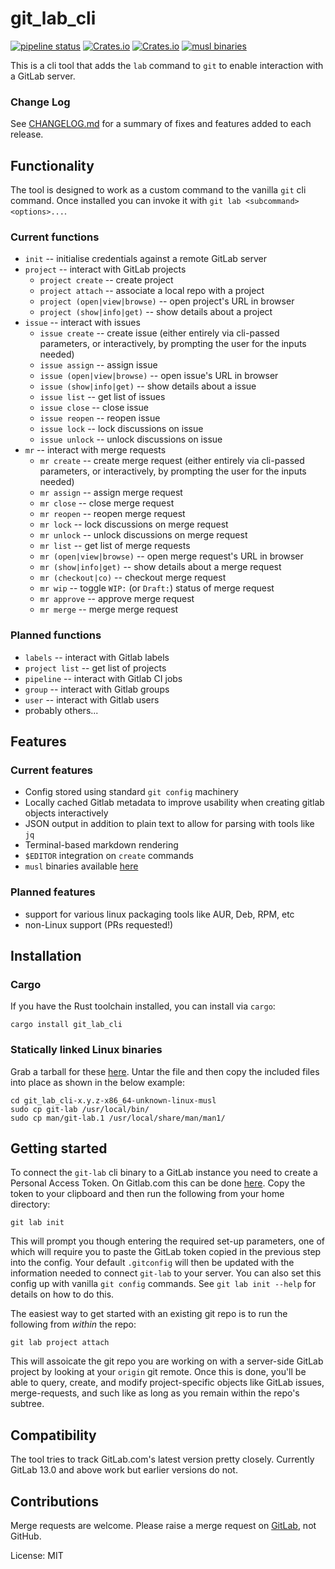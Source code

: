 # git_lab_cli

[![pipeline status](https://gitlab.com/bradwood/git-lab-rust/badges/master/pipeline.svg)](https://gitlab.com/bradwood/git-lab-rust/-/commits/master)
[![Crates.io](https://img.shields.io/crates/v/git_lab_cli)](https://crates.io/crates/git_lab_cli)
[![Crates.io](https://img.shields.io/crates/d/git_lab_cli)](https://crates.io/crates/git_lab_cli)
[![musl binaries](https://img.shields.io/badge/musl%20binary-download-brightgreen)](https://gitlab.com/bradwood/git-lab-rust/-/releases)

This is a cli tool that adds the `lab` command to `git` to enable interaction with a GitLab server.

### Change Log

See [CHANGELOG.md](CHANGELOG.md) for a summary of fixes and features added to each release.

## Functionality

The tool is designed to work as a custom command to the vanilla `git` cli command. Once
installed you can invoke it with `git lab <subcommand> <options>...`.

### Current functions

 * `init` -- initialise credentials against a remote GitLab server
 * `project` -- interact with GitLab projects
    * `project create` -- create project
    * `project attach` -- associate a local repo with a project
    * `project (open|view|browse)` -- open project's URL in browser
    * `project (show|info|get)` -- show details about a project
 * `issue` -- interact with issues
    * `issue create` -- create issue (either entirely via cli-passed parameters, or
       interactively, by prompting the user for the inputs needed)
    * `issue assign` -- assign issue
    * `issue (open|view|browse)` -- open issue's URL in browser
    * `issue (show|info|get)` -- show details about a issue
    * `issue list` -- get list of issues
    * `issue close` -- close issue
    * `issue reopen` -- reopen issue
    * `issue lock` -- lock discussions on issue
    * `issue unlock` -- unlock discussions on issue
 * `mr` -- interact with merge requests
    * `mr create` -- create merge request (either entirely via cli-passed parameters, or
       interactively, by prompting the user for the inputs needed)
    * `mr assign` -- assign merge request
    * `mr close` -- close merge request
    * `mr reopen` -- reopen merge request
    * `mr lock` -- lock discussions on merge request
    * `mr unlock` -- unlock discussions on merge request
    * `mr list` -- get list of merge requests
    * `mr (open|view|browse)` -- open merge request's URL in browser
    * `mr (show|info|get)` -- show details about a merge request
    * `mr (checkout|co)` -- checkout merge request
    * `mr wip` -- toggle `WIP:` (or `Draft:`) status of merge request
    * `mr approve` -- approve merge request
    * `mr merge` -- merge merge request

### Planned functions

 * `labels` -- interact with Gitlab labels
 * `project list` -- get list of projects
 * `pipeline` -- interact with Gitlab CI jobs
 * `group` -- interact with Gitlab groups
 * `user` -- interact with Gitlab users
 * probably others...

## Features

### Current features

 * Config stored using standard `git config` machinery
 * Locally cached Gitlab metadata to improve usability when creating gitlab objects
   interactively
 * JSON output in addition to plain text to allow for parsing with tools like `jq`
 * Terminal-based markdown rendering
 * `$EDITOR` integration on `create` commands
 * `musl` binaries available [here](https://gitlab.com/bradwood/git-lab-rust/-/releases)

### Planned features

 * support for various linux packaging tools like AUR, Deb, RPM, etc
 * non-Linux support (PRs requested!)

## Installation

### Cargo

If you have the Rust toolchain installed, you can install via `cargo`:

```shell
cargo install git_lab_cli
```
### Statically linked Linux binaries

Grab a tarball for these [here](https://gitlab.com/bradwood/git-lab-rust/-/releases).
Untar the file and then copy the included files into place as shown in the below example:

```shell
cd git_lab_cli-x.y.z-x86_64-unknown-linux-musl
sudo cp git-lab /usr/local/bin/
sudo cp man/git-lab.1 /usr/local/share/man/man1/
```

## Getting started

To connect the `git-lab` cli binary to a GitLab instance you need to create a Personal Access
Token. On Gitlab.com this can be done
[here](https://gitlab.com/profile/personal_access_tokens). Copy the token to your clipboard and
then run the following from your home directory:

```shell
git lab init
```

This will prompt you though entering the required set-up parameters, one of which will require
you to paste the GitLab token copied in the previous step into the config. Your default
`.gitconfig` will then be updated with the information needed to connect `git-lab` to your
server. You can also set this config up with vanilla `git config` commands. See `git lab init
--help` for details on how to do this.

The easiest way to get started with an existing git repo is to run the following from _within_
the repo:

```shell
git lab project attach
```

This will assoicate the git repo you are working on with a server-side GitLab project by
looking at your `origin` git remote. Once this is done, you'll be able to query, create, and
modify project-specific objects like GitLab issues, merge-requests, and such like as long as
you remain within the repo's subtree.

## Compatibility

The tool tries to track GitLab.com's latest version pretty closely. Currently GitLab 13.0 and
above work but earlier versions do not.

## Contributions

Merge requests are welcome. Please raise a merge request on
[GitLab](https://gitlab.com/bradwood/git-lab-rust), not GitHub.


License: MIT
